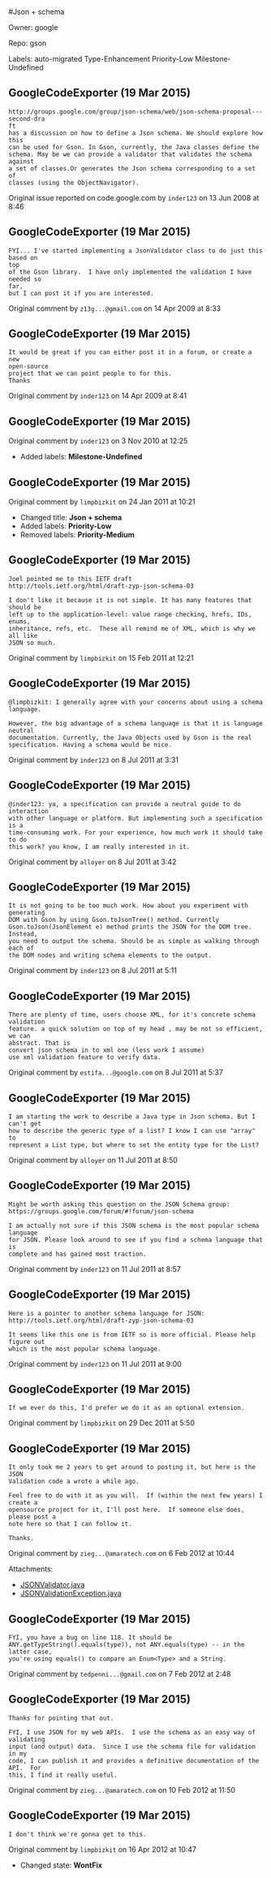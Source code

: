 #Json + schema

Owner: google

Repo: gson

Labels: auto-migrated Type-Enhancement Priority-Low Milestone-Undefined 

## GoogleCodeExporter (19 Mar 2015)

```
http://groups.google.com/group/json-schema/web/json-schema-proposal---second-dra
ft
has a discussion on how to define a Json schema. We should explore how this
can be used for Gson. In Gson, currently, the Java classes define the
schema. May be we can provide a validator that validates the schema against
a set of classes.Or generates the Json schema corresponding to a set of
classes (using the ObjectNavigator). 
```

Original issue reported on code.google.com by `inder123` on 13 Jun 2008 at 8:46


## GoogleCodeExporter (19 Mar 2015)

```
FYI... I've started implementing a JsonValidator class to do just this based on 
top
of the Gson library.  I have only implemented the validation I have needed so 
far,
but I can post it if you are interested.
```

Original comment by `z13g...@gmail.com` on 14 Apr 2009 at 8:33


## GoogleCodeExporter (19 Mar 2015)

```
It would be great if you can either post it in a forum, or create a new 
open-source 
project that we can point people to for this. 
Thanks
```

Original comment by `inder123` on 14 Apr 2009 at 8:41


## GoogleCodeExporter (19 Mar 2015)

Original comment by `inder123` on 3 Nov 2010 at 12:25
- Added labels: **Milestone-Undefined**


## GoogleCodeExporter (19 Mar 2015)

Original comment by `limpbizkit` on 24 Jan 2011 at 10:21
- Changed title: **Json + schema**
- Added labels: **Priority-Low**
- Removed labels: **Priority-Medium**


## GoogleCodeExporter (19 Mar 2015)

```
Joel pointed me to this IETF draft
http://tools.ietf.org/html/draft-zyp-json-schema-03

I don't like it because it is not simple. It has many features that should be 
left up to the application-level: value range checking, hrefs, IDs, enums, 
inheritance, refs, etc.  These all remind me of XML, which is why we all like 
JSON so much.
```

Original comment by `limpbizkit` on 15 Feb 2011 at 12:21


## GoogleCodeExporter (19 Mar 2015)

```
@limpbizkit: I generally agree with your concerns about using a schema language.

However, the big advantage of a schema language is that it is language neutral 
documentation. Currently, the Java Objects used by Gson is the real 
specification. Having a schema would be nice.
```

Original comment by `inder123` on 8 Jul 2011 at 3:31


## GoogleCodeExporter (19 Mar 2015)

```
@inder123: ya, a specification can provide a neutral guide to do interaction 
with other language or platform. But implementing such a specification is a 
time-consuming work. For your experience, how much work it should take to do 
this work? you know, I am really interested in it.
```

Original comment by `alloyer` on 8 Jul 2011 at 3:42


## GoogleCodeExporter (19 Mar 2015)

```
It is not going to be too much work. How about you experiment with generating 
DOM with Gson by using Gson.toJsonTree() method. Currently 
Gson.toJson(JsonElement e) method prints the JSON for the DOM tree. Instead, 
you need to output the schema. Should be as simple as walking through each of 
the DOM nodes and writing schema elements to the output.
```

Original comment by `inder123` on 8 Jul 2011 at 5:11


## GoogleCodeExporter (19 Mar 2015)

```
There are plenty of time, users choose XML, for it's concrete schema validation 
feature. a quick solution on top of my head , may be not so efficient, we can 
abstract. That is 
convert json schema in to xml one (less work I assume)
use xml validation feature to verify data. 

```

Original comment by `estifa...@google.com` on 8 Jul 2011 at 5:37


## GoogleCodeExporter (19 Mar 2015)

```
I am starting the work to describe a Java type in Json schema. But I can't get 
how to describe the generic type of a list? I know I can use "array" to 
represent a List type, but where to set the entity type for the List?
```

Original comment by `alloyer` on 11 Jul 2011 at 8:50


## GoogleCodeExporter (19 Mar 2015)

```
Might be worth asking this question on the JSON Schema group:
https://groups.google.com/forum/#!forum/json-schema

I am actually not sure if this JSON schema is the most popular schema language 
for JSON. Please look around to see if you find a schema language that is 
complete and has gained most traction.
```

Original comment by `inder123` on 11 Jul 2011 at 8:57


## GoogleCodeExporter (19 Mar 2015)

```
Here is a pointer to another schema language for JSON:
http://tools.ietf.org/html/draft-zyp-json-schema-03

It seems like this one is from IETF so is more official. Please help figure out 
which is the most popular schema language.
```

Original comment by `inder123` on 11 Jul 2011 at 9:00


## GoogleCodeExporter (19 Mar 2015)

```
If we ever do this, I'd prefer we do it as an optional extension.
```

Original comment by `limpbizkit` on 29 Dec 2011 at 5:50


## GoogleCodeExporter (19 Mar 2015)

```
It only took me 2 years to get around to posting it, but here is the JSON 
Validation code a wrote a while ago.

Feel free to do with it as you will.  If (within the next few years) I create a 
opensource project for it, I'll post here.  If someone else does, please post a 
note here so that I can follow it.

Thanks.
```

Original comment by `zieg...@amaratech.com` on 6 Feb 2012 at 10:44

Attachments:
- [JSONValidator.java](https://storage.googleapis.com/google-code-attachments/google-gson/issue-17/comment-14/JSONValidator.java)
- [JSONValidationException.java](https://storage.googleapis.com/google-code-attachments/google-gson/issue-17/comment-14/JSONValidationException.java)


## GoogleCodeExporter (19 Mar 2015)

```
FYI, you have a bug on line 118. It should be 
ANY.getTypeString().equals(type)), not ANY.equals(type) -- in the latter case, 
you're using equals() to compare an Enum<Type> and a String.
```

Original comment by `tedpenni...@gmail.com` on 7 Feb 2012 at 2:48


## GoogleCodeExporter (19 Mar 2015)

```
Thanks for pointing that out.

FYI, I use JSON for my web APIs.  I use the schema as an easy way of validating 
input (and output) data.  Since I use the schema file for validation in my 
code, I can publish it and provides a definitive documentation of the API.  For 
this, I find it really useful.
```

Original comment by `zieg...@amaratech.com` on 10 Feb 2012 at 11:50


## GoogleCodeExporter (19 Mar 2015)

```
I don't think we're gonna get to this.
```

Original comment by `limpbizkit` on 16 Apr 2012 at 10:47
- Changed state: **WontFix**


